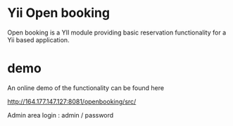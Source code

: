 Yii Open booking
===========

Open booking is a YII module providing basic reservation functionality for a Yii based application.

demo
====

An online demo of the functionality can be found here

http://164.177.147.127:8081/openbooking/src/

Admin area login : admin / password




